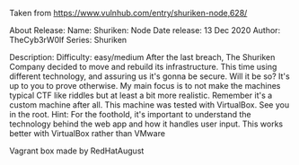 Taken from https://www.vulnhub.com/entry/shuriken-node,628/ 

About Release:
    Name: Shuriken: Node
    Date release: 13 Dec 2020
    Author: TheCyb3rW0lf
    Series: Shuriken

Description:
    Difficulty: easy/medium
    After the last breach, The Shuriken Company decided to move and rebuild its infrastructure. This time using different technology, and assuring us it's gonna be secure. Will it be so? It's up to you to prove otherwise.
    My main focus is to not make the machines typical CTF like riddles but at least a bit more realistic. Remember it's a custom machine after all.
    This machine was tested with VirtualBox.
    See you in the root.
    Hint: For the foothold, it's important to understand the technology behind the web app and how it handles user input.
    This works better with VirtualBox rather than VMware 

Vagrant box made by RedHatAugust
